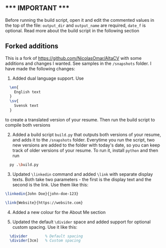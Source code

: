 ## *** IMPORTANT ***
Before running the build script, open it and edit the commented values in the top of the file: `output_dir` and `output_name` are required, `date_f` is optional. Read more about the build script in the following section

## Forked additions
This is a fork of https://github.com/NicolasOmar/AltaCV with some additions and changes I wanted. See samples in the `/snapshots` folder. I have made the following changes:

1. Added dual language support. Use 
```latex
  \en{
    English text
  }
  \sv{
    Svensk text
  }
``` 
to create a translated version of your resume. Then run the build script to compile both versions

2. Added a build script `build.py` that outputs both versions of your resume, and adds it to the `/snapshots` folder. Everytime you run the script, two new versions are added to the folder with today's date, so you can keep track of older versions of your resume.
To run it, install `python` and then run 
```bash 
  py .\build.py
```

3. Updated `\linkedin` command and added `\link` with separate display texts. Both take two parameters - the first is the display text and the second is the link. Use them like this:
```latex
\linkedin{John Doe}{john-doe-123}

\link{Website}{https://website.com}
```

4. Added a new colour for the About Me section

5. Updated the default `\divider` space and added support for optional custom spacing. Use it like this:
```latex
  \divider        % Default spacing
  \divider[3cm]   % Custom spacing
```
